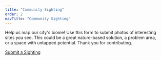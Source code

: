 ```yaml
---
title: "Community Sighting"
order: 2
navTitle: "Community Sighting"
---
```

Help us map our city's biome! Use this form to submit photos of interesting sites you see. This could be a great nature-based solution, a problem area, or a space with untapped potential. Thank you for contributing.

<a href="https://tally.so/r/mOKz0A" class="btn" target="_blank" rel="noopener noreferrer">Submit a Sighting</a>